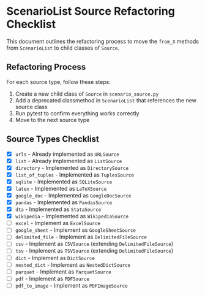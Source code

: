 # ScenarioList Source Refactoring Checklist

This document outlines the refactoring process to move the `from_X` methods from `ScenarioList` to child classes of `Source`.

## Refactoring Process

For each source type, follow these steps:

1. Create a new child class of `Source` in `scenario_source.py`
2. Add a deprecated classmethod in `ScenarioList` that references the new source class
3. Run pytest to confirm everything works correctly
4. Move to the next source type

## Source Types Checklist

- [x] `urls` - Already implemented as `URLSource`
- [x] `list` - Already implemented as `ListSource`
- [x] `directory` - Implemented as `DirectorySource`
- [x] `list_of_tuples` - Implemented as `TuplesSource`
- [x] `sqlite` - Implemented as `SQLiteSource`
- [x] `latex` - Implemented as `LaTeXSource`
- [x] `google_doc` - Implemented as `GoogleDocSource`
- [x] `pandas` - Implemented as `PandasSource`
- [x] `dta` - Implemented as `StataSource`
- [x] `wikipedia` - Implemented as `WikipediaSource`
- [ ] `excel` - Implement as `ExcelSource`
- [ ] `google_sheet` - Implement as `GoogleSheetSource`
- [ ] `delimited_file` - Implement as `DelimitedFileSource`
- [ ] `csv` - Implement as `CSVSource` (extending `DelimitedFileSource`)
- [ ] `tsv` - Implement as `TSVSource` (extending `DelimitedFileSource`)
- [ ] `dict` - Implement as `DictSource`
- [ ] `nested_dict` - Implement as `NestedDictSource`
- [ ] `parquet` - Implement as `ParquetSource`
- [ ] `pdf` - Implement as `PDFSource`
- [ ] `pdf_to_image` - Implement as `PDFImageSource`